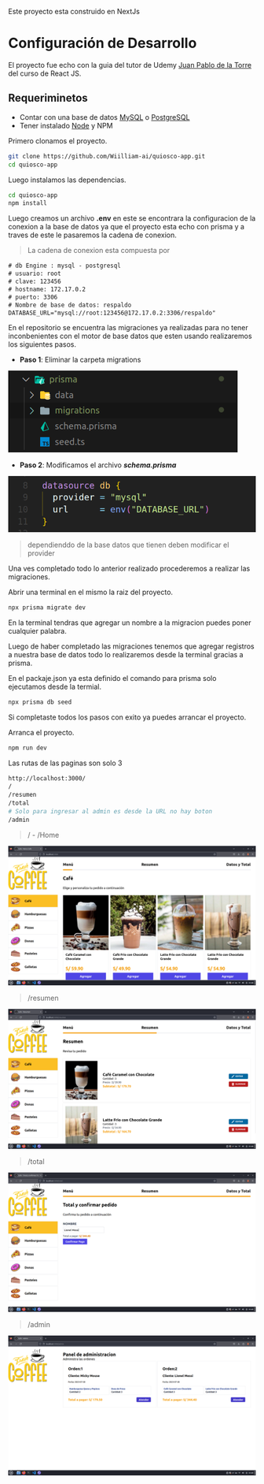 Este proyecto esta construido en NextJs
# Configuración de Desarrollo

El proyecto fue echo con la guia del tutor de Udemy [Juan Pablo de la Torre](https://codigoconjuan.com/) del curso de React JS.

## Requeriminetos
- Contar con una base de datos [MySQL](https://www.mysql.com/) o [PostgreSQL](https://www.postgresql.org/)
- Tener instalado [Node](https://nodejs.org/es) y NPM

Primero clonamos el proyecto.

```bash
git clone https://github.com/Wiilliam-ai/quiosco-app.git
cd quiosco-app
```
Luego instalamos las dependencias.

```bash
cd quiosco-app
npm install
```
Luego creamos un archivo **.env** en este se encontrara la configuracion de la conexion a la base de datos ya que el proyecto esta echo con prisma y a traves de este le pasaremos la cadena de conexion.

>La cadena de conexion esta compuesta por

```
# db Engine : mysql - postgresql
# usuario: root
# clave: 123456
# hostname: 172.17.0.2
# puerto: 3306
# Nombre de base de datos: respaldo
DATABASE_URL="mysql://root:123456@172.17.0.2:3306/respaldo"
```
En el repositorio se encuentra las migraciones ya realizadas para no tener inconbenientes con el motor de base datos que esten usando realizaremos los siguientes pasos.

- **Paso 1**: Eliminar la carpeta migrations

![paso1](/imgreadme/paso1.png)

- **Paso 2**: Modificamos el archivo _**schema.prisma**_

![paso2](/imgreadme/paso2.png)

> dependienddo de la base datos que tienen deben modificar el provider

Una ves completado todo lo anterior realizado procederemos a realizar las migraciones.

Abrir una terminal en el mismo la raiz del proyecto.

```bash
npx prisma migrate dev
```
En la terminal tendras que agregar un nombre a la migracion puedes poner cualquier palabra.

Luego de haber completado las migraciones tenemos que agregar registros a nuestra base de datos todo lo realizaremos desde la terminal gracias a prisma.

En el packaje.json ya esta definido el comando para prisma solo ejecutamos desde la termial.

```bash
npx prisma db seed
```
Si completaste todos los pasos con exito ya puedes arrancar el proyecto.

Arranca el proyecto.
```bash
npm run dev
```
Las rutas de las paginas son solo 3
```bash
http://localhost:3000/
/
/resumen
/total
# Solo para ingresar al admin es desde la URL no hay boton
/admin
```
> / - /Home

![home](/imgreadme/Home.png)

> /resumen

![resumen](/imgreadme/resumen.png)

> /total

![total](/imgreadme/total.png)

> /admin


![admin](/imgreadme/admin.png)
